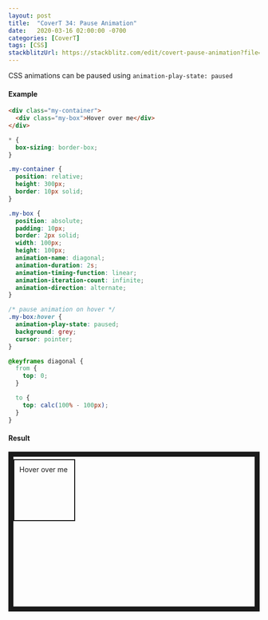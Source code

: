 ```yaml
---
layout: post
title:  "CoverT 34: Pause Animation"
date:   2020-03-16 02:00:00 -0700
categories: [CoverT]
tags: [CSS]
stackblitzUrl: https://stackblitz.com/edit/covert-pause-animation?file=style.css
---
```


CSS animations can be paused using `animation-play-state: paused`

#### Example

```html
<div class="my-container">
  <div class="my-box">Hover over me</div>
</div>
```

```css
* {
  box-sizing: border-box;
}

.my-container {
  position: relative;
  height: 300px;
  border: 10px solid;
}

.my-box {
  position: absolute;
  padding: 10px;
  border: 2px solid;
  width: 100px;
  height: 100px;
  animation-name: diagonal;
  animation-duration: 2s;
  animation-timing-function: linear;
  animation-iteration-count: infinite;
  animation-direction: alternate;
}

/* pause animation on hover */
.my-box:hover {
  animation-play-state: paused;
  background: grey;
  cursor: pointer;
}

@keyframes diagonal {
  from {
    top: 0;
  }

  to {
    top: calc(100% - 100px);
  }
}
```

#### Result

<style>
.my-container {
  position: relative;
  height: 300px;
  border: 10px solid;
}

.my-box {
  position: absolute;
  padding: 10px;
  border: 2px solid;
  width: 100px;
  height: 100px;
  animation-name: diagonal;
  animation-duration: 2s;
  animation-timing-function: linear;
  animation-iteration-count: infinite;
  animation-direction: alternate;
}

/* pause animation on hover */
.my-box:hover {
  animation-play-state: paused;
  background: grey;
  cursor: pointer;
}

@keyframes diagonal {
  from {
    top: 0;
  }

  to {
    top: calc(100% - 100px);
  }
}
</style>

<div class="my-container">
  <div class="my-box">Hover over me</div>
</div>
